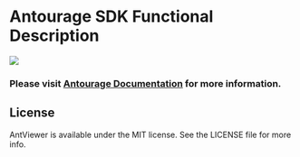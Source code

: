 # Antourage SDK Functional Description

[![](https://jitpack.io/v/antourage/AntViewer-android.svg)](https://jitpack.io/#antourage/AntViewer-android)

### Please visit [Antourage Documentation](https://antourage.github.io) for more information.

## License

AntViewer is available under the MIT license. See the LICENSE file for more info.
